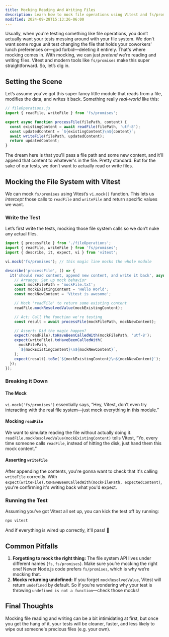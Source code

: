 ```yaml
---
title: Mocking Reading And Writing Files
description: Learn how to mock file operations using Vitest and fs/promises.
modified: 2024-09-28T15:13:26-06:00
---
```


Usually, when you're testing something like file operations, you don’t actually want your tests messing around with your file system. We don't want some rogue unit test changing the file that holds your coworkers' lunch preferences or—god forbid—deleting it entirely. That's where mocking comes in. With mocking, we can just _pretend_ we're reading and writing files. Vitest and modern tools like `fs/promises` make this super straightforward. So, let’s dig in.

## Setting the Scene

Let’s assume you’ve got this super fancy little module that reads from a file, modifies the data, and writes it back. Something really _real-world_ like this:

```javascript
// fileOperations.js
import { readFile, writeFile } from 'fs/promises';

export async function processFile(filePath, content) {
  const existingContent = await readFile(filePath, 'utf-8');
  const updatedContent = `${existingContent}\n${content}`;
  await writeFile(filePath, updatedContent);
  return updatedContent;
}
```

The dream here is that you'll pass a file path and some new content, and it'll append that content to whatever's in the file. Pretty standard. But for the sake of our tests, we don’t want to actually read or write files.

## Mocking the File System with Vitest

We can mock `fs/promises` using Vitest’s `vi.mock()` function. This lets us _intercept_ those calls to `readFile` and `writeFile` and return specific values we want.

### Write the Test

Let’s first write the tests, mocking those file system calls so we don’t nuke any actual files.

```javascript
import { processFile } from './fileOperations';
import { readFile, writeFile } from 'fs/promises';
import { describe, it, expect, vi } from 'vitest';

vi.mock('fs/promises'); // this magic line mocks the whole module

describe('processFile', () => {
  it('should read content, append new content, and write it back', async () => {
    // Arrange: Set up mock behavior
    const mockFilePath = 'mockFile.txt';
    const mockExistingContent = 'Hello World';
    const mockNewContent = 'Vitest is awesome';

    // Mock 'readFile' to return some existing content
    readFile.mockResolvedValue(mockExistingContent);

    // Act: Call the function we're testing
    const result = await processFile(mockFilePath, mockNewContent);

    // Assert: Did the magic happen?
    expect(readFile).toHaveBeenCalledWith(mockFilePath, 'utf-8');
    expect(writeFile).toHaveBeenCalledWith(
      mockFilePath,
      `${mockExistingContent}\n${mockNewContent}`,
    );
    expect(result).toBe(`${mockExistingContent}\n${mockNewContent}`);
  });
});
```

### Breaking it Down

#### The Mock

`vi.mock('fs/promises')` essentially says, “Hey, Vitest, don’t even try interacting with the real file system—just mock everything in this module.”

#### Mocking `readFile`

We want to simulate reading the file without actually doing it. `readFile.mockResolvedValue(mockExistingContent)` tells Vitest, “Yo, every time someone calls `readFile`, instead of hitting the disk, just hand them this mock content.”

#### Asserting `writeFile`

After appending the contents, you're gonna want to check that it's calling `writeFile` correctly. With `expect(writeFile).toHaveBeenCalledWith(mockFilePath, expectedContent)`, you're confirming it's writing back what you'd expect.

### Running the Test

Assuming you’ve got Vitest all set up, you can kick the test off by running:

```bash
npx vitest
```

And if everything is wired up correctly, it'll pass! 🎉

## Common Pitfalls

1. **Forgetting to mock the right thing:** The file system API lives under different names (`fs`, `fs/promises`). Make sure you’re mocking the right one! Newer Node.js code prefers `fs/promises`, which is why we’re mocking that.
2. **Mocks returning undefined:** If you forget `mockResolvedValue`, Vitest will return `undefined` by default. So if you’re wondering why your test is throwing `undefined is not a function`—check those mocks!

## Final Thoughts

Mocking file reading and writing can be a bit intimidating at first, but once you get the hang of it, your tests will be cleaner, faster, and less likely to wipe out someone's precious files (e.g. your own).
